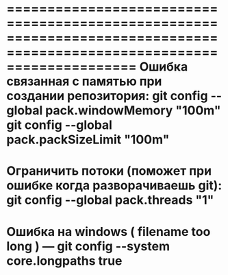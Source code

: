 ========================================================================================================================
Ошибка связанная с памятью при создании репозитория:
	git config --global pack.windowMemory "100m"
	git config --global pack.packSizeLimit "100m"
========================================================================================================================
Ограничить потоки (поможет при ошибке когда разворачиваешь git):
	git config --global pack.threads "1"
========================================================================================================================
Ошибка на windows ( filename too long ) — git config --system core.longpaths true
========================================================================================================================